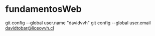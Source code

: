 # fundamentosWeb
git config --global user.name "davidvvh"
git config --global user.email davidtobar@liceovvh.cl